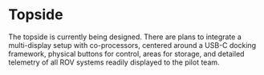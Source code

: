# Topside

The topside is currently being designed. There are plans to integrate a multi-display setup with co-processors, centered around a USB-C docking framework, physical buttons for control, areas for storage, and detailed telemetry of all ROV systems readily displayed to the pilot team.
